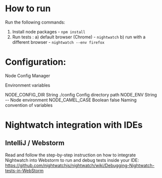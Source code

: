 # How to run

Run the following commands:

1. Install node packages - `npm install`
2. Run tests :
   a) default browser (Chrome) - `nightwatch`
   b) run with a different browser - `nightwatch --env firefox`

# Configuration:

Node Config Manager

Environment variables

NODE_CONFIG_DIR String ./config Config directory path
NODE_ENV String -- Node environment
NODE_CAMEL_CASE Boolean false Naming convention of variables

# Nightwatch integration with IDEs

## IntelliJ / Webstorm

Read and follow the step-by-step instruction on how to integrate Nightwatch into Webstorm to run and debug tests inside your IDE:
https://github.com/nightwatchjs/nightwatch/wiki/Debugging-Nightwatch-tests-in-WebStorm

